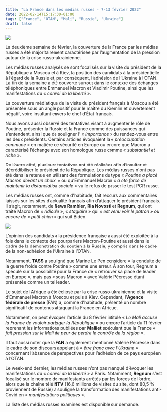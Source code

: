```yaml
---
title: "La France dans les médias russes - 7-13 février 2022"
date: 2022-02-14T15:17:30+01:00
tags: ["France", "OTAN", "Mali", "Russie", "Ukraine"]
draft: false
---
```


![](/images/poutine_macron_ria.jpg)

La deuxième semaine de février, la couverture de la France par les médias russes a été majoritairement caractérisée par l’augmentation de la pression autour de la crise russo-ukrainienne.

Les médias russes analysés se sont focalisés sur la visite du président de la République à Moscou et à Kiev, la position des candidats à la présidentielle à l’égard de la Russie et, par conséquent, l’adhésion de l’Ukraine à l’OTAN. La fin de la semaine a été couverte surtout dans le contexte des échanges téléphoniques entre Emmanuel Macron et Vladimir Poutine, ainsi que les manifestations du « *convoi de la liberté* ».

La couverture médiatique de la visite du président français à Moscou a été présentée sous un angle positif pour le maître du Kremlin et ouvertement négatif, voire insultant envers le chef d’État français.

Nous avons aussi observé des tentatives visant à augmenter le rôle de Poutine, présenter la Russie et la France comme des puissances qui s’entendent, ainsi que de souligner l’ « *importance* » du rendez-vous entre les deux présidents. Certains articles évoquaient la « *préoccupation commune* » en matière de sécurité en Europe ou encore que Macron a caractérisé l’échange avec son homologue russe comme « *substantiel et riche* ».

De l’autre côté, plusieurs tentatives ont été réalisées afin d’insulter et décrédibiliser le président de la République. Les médias russes n'ont pas été dans la retenue en utilisant des formulations du type « *Poutine a placé Macron devant un choix*  » ou qu’Emmanuel Macron « *a été forcé de maintenir la distanciation sociale* » vu le refus de passer le test PCR russe.

Les médias russes ont, comme d'habitude, fait recours aux commentaires laissés sur les sites d’actualité français afin d’attaquer le président français. Il s’agit, notamment, de **News Rambler**, **Ria Novosti** et **Regnum**, qui ont traité Macron de « *ridicule* », « *stagiaire* » qui « *est venu voir le patron » ou encore de « petit chien* » qui suit Biden.

![](/images/mlp_russie_tass.jpg)

L’opinion des candidats à la présidence française a aussi été exploitée à la fois dans le contexte des pourparlers Macron-Poutine et aussi dans le cadre de la démonstration du soutien à la Russie, y compris dans le cadre de la non-adhésion de l’Ukraine à l’OTAN.

Notamment, **TASS** a souligné que Marine Le Pen considère « la conduite de la guerre froide contre Poutine » comme une erreur. À son tour, Regnum a spéculé sur la possibilité pour la France de « retrouver sa place de leader en Europe », mais pas « sous Macron » avec Valérie Pécresse étant présentée comme un tel leader.

Le sujet de l’Afrique a été éclipsé par la crise russo-ukrainienne et la visite d’Emmanuel Macron à Moscou et puis à Kiev. Cependant, l’**Agence fédérale de presse** (FAN) a, comme d'habitude, présenté un nombre significatif de contenus attaquant la France en Afrique.

Notamment, on peut évoquer l’article du 8 février intitulé « *Le Mali accuse la France de vouloir partager la République* » ou encore l’article du 11 février reprenant les informations publiées par **Malijet** spéculant que la France « *fait pression sur le Mali de peur de perdre le contrôle de la région* ».

Il faut aussi noter que la **FAN** a également mentionné Valérie Pécresse dans le cadre de son discours appelant à « *être franc avec l’Ukraine* » concernant l’absence de perspectives pour l’adhésion de ce pays européen à l’OTAN.

Le week-end dernier, les médias russes n’ont pas manqué d’évoquer les manifestations du « *convoi de la liberté* » à Paris. Notamment, **Regnum** s’est focalisé sur le nombre de manifestants arrêtés par les forces de l’ordre, alors que la chaîne télé **NTV** (16,6 millions de visites du site, dont 80,5 % proviennent de Russie) a souligné la transformation des manifestations anti-Covid en « *manifestations politiques* ».

La liste des médias russes examinés est disponible sur demande.
